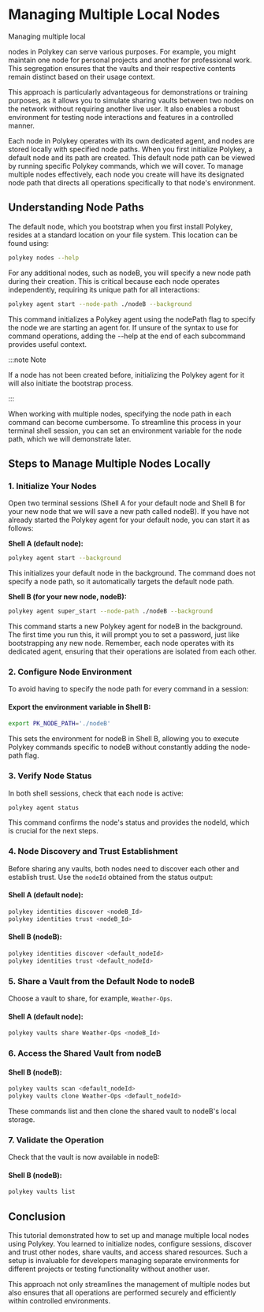 # Managing Multiple Local Nodes

Managing multiple local

nodes in Polykey can serve various purposes. For example, you might maintain one node for personal projects and another for professional work. This segregation ensures that the vaults and their respective contents remain distinct based on their usage context.

This approach is particularly advantageous for demonstrations or training
purposes, as it allows you to simulate sharing vaults between two nodes on the
network without requiring another live user. It also enables a robust
environment for testing node interactions and features in a controlled manner.

Each node in Polykey operates with its own dedicated agent, and nodes are stored
locally with specified node paths. When you first initialize Polykey, a default
node and its path are created. This default node path can be viewed by running
specific Polykey commands, which we will cover. To manage multiple nodes
effectively, each node you create will have its designated node path that
directs all operations specifically to that node's environment.

## Understanding Node Paths

The default node, which you bootstrap when you first install Polykey, resides at
a standard location on your file system. This location can be found using:

```bash
polykey nodes --help
```

For any additional nodes, such as nodeB, you will specify a new node path during
their creation. This is critical because each node operates independently,
requiring its unique path for all interactions:

```bash
polykey agent start --node-path ./nodeB --background
```

This command initializes a Polykey agent using the nodePath flag to specify the
node we are starting an agent for. If unsure of the syntax to use for command
operations, adding the --help at the end of each subcommand provides useful
context.

:::note Note

 If a node has not been created before, initializing the Polykey agent
for it will also initiate the bootstrap process. 

:::

When working with multiple nodes, specifying the node path in each command can
become cumbersome. To streamline this process in your terminal shell session,
you can set an environment variable for the node path, which we will demonstrate
later.

## Steps to Manage Multiple Nodes Locally

### 1. Initialize Your Nodes

Open two terminal sessions (Shell A for your default node and Shell B for your
new node that we will save a new path called nodeB). If you have not already
started the Polykey agent for your default node, you can start it as follows:

**Shell A (default node):**

```bash
polykey agent start --background
```

This initializes your default node in the background. The command does not
specify a node path, so it automatically targets the default node path.

**Shell B (for your new node, nodeB):**

```bash
polykey agent super_start --node-path ./nodeB --background
```

This command starts a new Polykey agent for nodeB in the background. The first
time you run this, it will prompt you to set a password, just like bootstrapping
any new node. Remember, each node operates with its dedicated agent, ensuring
that their operations are isolated from each other.

### 2. Configure Node Environment

To avoid having to specify the node path for every command in a session:

#### **Export the environment variable in Shell B:**

```bash
export PK_NODE_PATH='./nodeB'
```

This sets the environment for nodeB in Shell B, allowing you to execute Polykey
commands specific to nodeB without constantly adding the node-path flag.

### 3. Verify Node Status

In both shell sessions, check that each node is active:

```bash
polykey agent status
```

This command confirms the node's status and provides the nodeId, which is
crucial for the next steps.

### 4. Node Discovery and Trust Establishment

Before sharing any vaults, both nodes need to discover each other and establish
trust. Use the `nodeId` obtained from the status output:

#### **Shell A (default node):**

```bash
polykey identities discover <nodeB_Id>
polykey identities trust <nodeB_Id>
```

#### **Shell B (nodeB):**

```bash
polykey identities discover <default_nodeId>
polykey identities trust <default_nodeId>
```

### 5. Share a Vault from the Default Node to nodeB

Choose a vault to share, for example, `Weather-Ops`.

#### **Shell A (default node):**

```bash
polykey vaults share Weather-Ops <nodeB_Id>
```

### 6. Access the Shared Vault from nodeB

#### **Shell B (nodeB):**

```bash
polykey vaults scan <default_nodeId>
polykey vaults clone Weather-Ops <default_nodeId>
```

These commands list and then clone the shared vault to nodeB's local storage.

### 7. Validate the Operation

Check that the vault is now available in nodeB:

#### **Shell B (nodeB):**

```bash
polykey vaults list
```

## Conclusion

This tutorial demonstrated how to set up and manage multiple local nodes using
Polykey. You learned to initialize nodes, configure sessions, discover and trust
other nodes, share vaults, and access shared resources. Such a setup is
invaluable for developers managing separate environments for different projects
or testing functionality without another user.

This approach not only streamlines the management of multiple nodes but also
ensures that all operations are performed securely and efficiently within
controlled environments.
